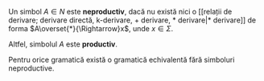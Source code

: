 Un simbol $A\in N$ este **neproductiv**, dacă nu există nici o [[relații de derivare; derivare directă, k-derivare, + derivare, * derivare|* derivare]] de forma $A\overset{*}{\Rightarrow}x$, unde $x\in\Sigma$.

Altfel, simbolul $A$ este **productiv**.

Pentru orice gramatică există o gramatică echivalentă fără simboluri neproductive.